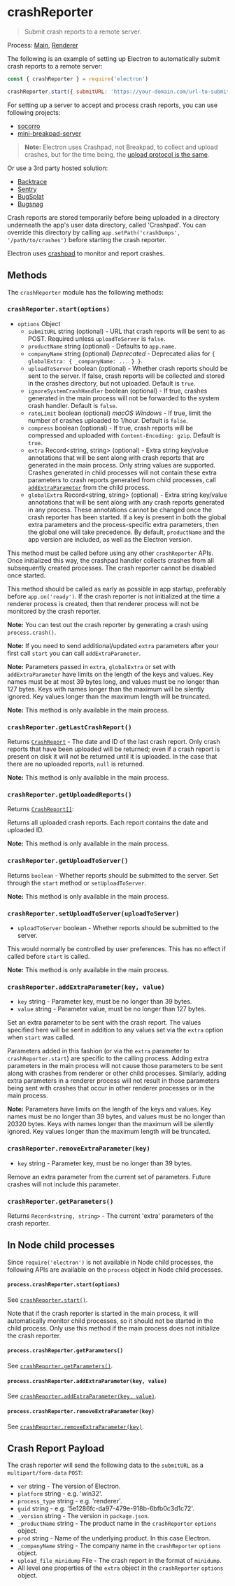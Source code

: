 # crashReporter

> Submit crash reports to a remote server.

Process: [Main](../glossary.md#main-process), [Renderer](../glossary.md#renderer-process)

The following is an example of setting up Electron to automatically submit
crash reports to a remote server:

```js
const { crashReporter } = require('electron')

crashReporter.start({ submitURL: 'https://your-domain.com/url-to-submit' })
```

For setting up a server to accept and process crash reports, you can use
following projects:

* [socorro](https://github.com/mozilla-services/socorro)
* [mini-breakpad-server](https://github.com/electron/mini-breakpad-server)

> **Note:** Electron uses Crashpad, not Breakpad, to collect and upload
> crashes, but for the time being, the [upload protocol is the same](https://chromium.googlesource.com/crashpad/crashpad/+/HEAD/doc/overview_design.md#Upload-to-collection-server).

Or use a 3rd party hosted solution:

* [Backtrace](https://backtrace.io/electron/)
* [Sentry](https://docs.sentry.io/clients/electron)
* [BugSplat](https://www.bugsplat.com/docs/platforms/electron)
* [Bugsnag](https://docs.bugsnag.com/platforms/electron/)

Crash reports are stored temporarily before being uploaded in a directory
underneath the app's user data directory, called 'Crashpad'. You can override
this directory by calling `app.setPath('crashDumps', '/path/to/crashes')`
before starting the crash reporter.

Electron uses [crashpad](https://chromium.googlesource.com/crashpad/crashpad/+/refs/heads/main/README.md)
to monitor and report crashes.

## Methods

The `crashReporter` module has the following methods:

### `crashReporter.start(options)`

* `options` Object
  * `submitURL` string (optional) - URL that crash reports will be sent to as
    POST. Required unless `uploadToServer` is `false`.
  * `productName` string (optional) - Defaults to `app.name`.
  * `companyName` string (optional) _Deprecated_ - Deprecated alias for
    `{ globalExtra: { _companyName: ... } }`.
  * `uploadToServer` boolean (optional) - Whether crash reports should be sent
    to the server. If false, crash reports will be collected and stored in the
    crashes directory, but not uploaded. Default is `true`.
  * `ignoreSystemCrashHandler` boolean (optional) - If true, crashes generated
    in the main process will not be forwarded to the system crash handler.
    Default is `false`.
  * `rateLimit` boolean (optional) _macOS_ _Windows_ - If true, limit the
    number of crashes uploaded to 1/hour. Default is `false`.
  * `compress` boolean (optional) - If true, crash reports will be compressed
    and uploaded with `Content-Encoding: gzip`. Default is `true`.
  * `extra` Record<string, string> (optional) - Extra string key/value
    annotations that will be sent along with crash reports that are generated
    in the main process. Only string values are supported. Crashes generated in
    child processes will not contain these extra
    parameters to crash reports generated from child processes, call
    [`addExtraParameter`](#crashreporteraddextraparameterkey-value) from the
    child process.
  * `globalExtra` Record<string, string> (optional) - Extra string key/value
    annotations that will be sent along with any crash reports generated in any
    process. These annotations cannot be changed once the crash reporter has
    been started. If a key is present in both the global extra parameters and
    the process-specific extra parameters, then the global one will take
    precedence. By default, `productName` and the app version are included, as
    well as the Electron version.

This method must be called before using any other `crashReporter` APIs. Once
initialized this way, the crashpad handler collects crashes from all
subsequently created processes. The crash reporter cannot be disabled once
started.

This method should be called as early as possible in app startup, preferably
before `app.on('ready')`. If the crash reporter is not initialized at the time
a renderer process is created, then that renderer process will not be monitored
by the crash reporter.

**Note:** You can test out the crash reporter by generating a crash using
`process.crash()`.

**Note:** If you need to send additional/updated `extra` parameters after your
first call `start` you can call `addExtraParameter`.

**Note:** Parameters passed in `extra`, `globalExtra` or set with
`addExtraParameter` have limits on the length of the keys and values. Key names
must be at most 39 bytes long, and values must be no longer than 127 bytes.
Keys with names longer than the maximum will be silently ignored. Key values
longer than the maximum length will be truncated.

**Note:** This method is only available in the main process.

### `crashReporter.getLastCrashReport()`

Returns [`CrashReport`](structures/crash-report.md) - The date and ID of the
last crash report. Only crash reports that have been uploaded will be returned;
even if a crash report is present on disk it will not be returned until it is
uploaded. In the case that there are no uploaded reports, `null` is returned.

**Note:** This method is only available in the main process.

### `crashReporter.getUploadedReports()`

Returns [`CrashReport[]`](structures/crash-report.md):

Returns all uploaded crash reports. Each report contains the date and uploaded
ID.

**Note:** This method is only available in the main process.

### `crashReporter.getUploadToServer()`

Returns `boolean` - Whether reports should be submitted to the server. Set through
the `start` method or `setUploadToServer`.

**Note:** This method is only available in the main process.

### `crashReporter.setUploadToServer(uploadToServer)`

* `uploadToServer` boolean - Whether reports should be submitted to the server.

This would normally be controlled by user preferences. This has no effect if
called before `start` is called.

**Note:** This method is only available in the main process.

### `crashReporter.addExtraParameter(key, value)`

* `key` string - Parameter key, must be no longer than 39 bytes.
* `value` string - Parameter value, must be no longer than 127 bytes.

Set an extra parameter to be sent with the crash report. The values specified
here will be sent in addition to any values set via the `extra` option when
`start` was called.

Parameters added in this fashion (or via the `extra` parameter to
`crashReporter.start`) are specific to the calling process. Adding extra
parameters in the main process will not cause those parameters to be sent along
with crashes from renderer or other child processes. Similarly, adding extra
parameters in a renderer process will not result in those parameters being sent
with crashes that occur in other renderer processes or in the main process.

**Note:** Parameters have limits on the length of the keys and values. Key
names must be no longer than 39 bytes, and values must be no longer than 20320
bytes. Keys with names longer than the maximum will be silently ignored. Key
values longer than the maximum length will be truncated.

### `crashReporter.removeExtraParameter(key)`

* `key` string - Parameter key, must be no longer than 39 bytes.

Remove an extra parameter from the current set of parameters. Future crashes
will not include this parameter.

### `crashReporter.getParameters()`

Returns `Record<string, string>` - The current 'extra' parameters of the crash reporter.

## In Node child processes

Since `require('electron')` is not available in Node child processes, the
following APIs are available on the `process` object in Node child processes.

#### `process.crashReporter.start(options)`

See [`crashReporter.start()`](#crashreporterstartoptions).

Note that if the crash reporter is started in the main process, it will
automatically monitor child processes, so it should not be started in the child
process. Only use this method if the main process does not initialize the crash
reporter.

#### `process.crashReporter.getParameters()`

See [`crashReporter.getParameters()`](#crashreportergetparameters).

#### `process.crashReporter.addExtraParameter(key, value)`

See [`crashReporter.addExtraParameter(key, value)`](#crashreporteraddextraparameterkey-value).

#### `process.crashReporter.removeExtraParameter(key)`

See [`crashReporter.removeExtraParameter(key)`](#crashreporterremoveextraparameterkey).

## Crash Report Payload

The crash reporter will send the following data to the `submitURL` as
a `multipart/form-data` `POST`:

* `ver` string - The version of Electron.
* `platform` string - e.g. 'win32'.
* `process_type` string - e.g. 'renderer'.
* `guid` string - e.g. '5e1286fc-da97-479e-918b-6bfb0c3d1c72'.
* `_version` string - The version in `package.json`.
* `_productName` string - The product name in the `crashReporter` `options`
  object.
* `prod` string - Name of the underlying product. In this case Electron.
* `_companyName` string - The company name in the `crashReporter` `options`
  object.
* `upload_file_minidump` File - The crash report in the format of `minidump`.
* All level one properties of the `extra` object in the `crashReporter`
  `options` object.
